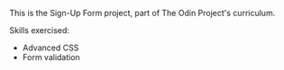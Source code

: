 This is the Sign-Up Form project, part of The Odin Project's curriculum. 

Skills exercised:
- Advanced CSS
- Form validation